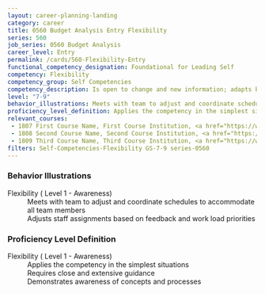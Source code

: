 ```yaml
---
layout: career-planning-landing
category: career
title: 0560 Budget Analysis Entry Flexibility
series: 560
job_series: 0560 Budget Analysis
career_level: Entry
permalink: /cards/560-Flexibility-Entry
functional_competency_designation: Foundational for Leading Self
competency: Flexibility
competency_group: Self Competencies
competency_description: Is open to change and new information; adapts behavior or work methods in response to new information, changing conditions, or unexpected obstacles; effectively deals with ambiguity
level: "7-9"
behavior_illustrations: Meets with team to adjust and coordinate schedules to accommodate all team members ? Adjusts staff assignments based on feedback and work load priorities
proficiency_level_definition: Applies the competency in the simplest situations ? Requires close and extensive guidance ? Demonstrates awareness of concepts and processes
relevant_courses: 
 - 1807 First Course Name, First Course Institution, <a href="https://www.cfo.gov">www.cfo.gov</a>
 - 1808 Second Course Name, Second Course Institution, <a href="https://www.cfo.gov">www.cfo.gov</a>
 - 1809 Third Course Name, Third Course Institution, <a href="https://www.cfo.gov">www.cfo.gov</a>
filters: Self-Competencies-Flexibility GS-7-9 series-0560
---
```


<div class="desktop:grid-col-6 margin-y-205">
  <div class="border-top-05 bg-white padding-2 shadow-5 height-full members-hover border-1px border-gray-30 border-top-orange radius-lg">
    <h3>Behavior Illustrations</h3>
    <dl class="text-base"><dt>Flexibility ( Level 1 - Awareness)</dt><dd>Meets with team to adjust and coordinate schedules to accommodate all team members </dd><dd> Adjusts staff assignments based on feedback and work load priorities</dd></dl>
  </div>
</div>
<div class="desktop:grid-col-6 margin-y-205">
  <div class="border-top-05 bg-white padding-2 shadow-5 height-full members-hover border-1px border-gray-30 border-top-orange radius-lg">
    <h3>Proficiency Level Definition</h3>
    <dl class="text-base"><dt>Flexibility ( Level 1 - Awareness)</dt><dd>Applies the competency in the simplest situations </dd><dd> Requires close and extensive guidance </dd><dd> Demonstrates awareness of concepts and processes</dd></dl>
  </div>
</div>